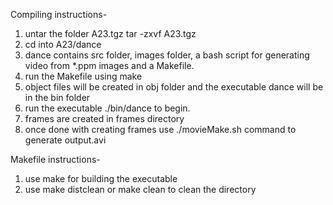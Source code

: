 Compiling instructions-
1) untar the folder A23.tgz
	tar -zxvf A23.tgz
2) cd into A23/dance
3) dance contains src folder, images folder, a bash script for generating video from *.ppm images and a Makefile.
4) run the Makefile using make
5) object files will be created in obj folder and the executable dance will be in the bin folder
6) run the executable ./bin/dance to begin.
7) frames are created in frames directory
8) once done with creating frames use ./movieMake.sh command to generate output.avi

Makefile instructions-
1) use make for building the executable
2) use make distclean or make clean to clean the directory
